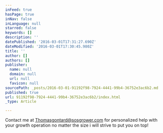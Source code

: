 ```yaml
---
inFeed: true
hasPage: true
inNav: false
inLanguage: null
starred: false
keywords: []
description: ''
datePublished: '2016-03-01T17:31:27.690Z'
dateModified: '2016-03-01T17:30:45.980Z'
title: ''
author: []
authors: []
publisher:
  name: null
  domain: null
  url: null
  favicon: null
sourcePath: _posts/2016-03-01-91192f98-7924-4441-99b4-36752e3ac6b2.md
published: true
url: 91192f98-7924-4441-99b4-36752e3ac6b2/index.html
_type: Article

---
```

Contact me at Thomasgontard@sosgrower.com for personalized help with your growth operation no matter the size i will strive to put you on top!